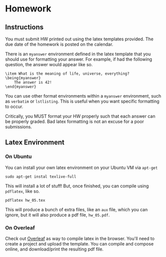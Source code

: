 # Homework

## Instructions

You must submit HW printed out using the latex templates provided. The due date
of the homework is posted on the calendar.

There is an `myanswer` environment defined in the latex template that you should
use for formatting your answer. For example, if had the following question, the
answer would appear like so.

```{.latex}
\item What is the meaning of life, universe, everything?
\being{myanswer}
    The answer is 42!
\end{myanswer}
```

You can use other format environments within a `myanswer` environment, such as
`verbatim` or `lstlisting`. This is useful when you want specific formatting to
occur.

Critically, you MUST format your HW properly such that each answer can be
properly graded. Bad latex formatting is not an excuse for a poor submissions.

## Latex Environment

### On Ubuntu

You can install your own latex environment on your Ubuntu VM via `apt-get`

```
sudo apt-get instal texlive-full
```

This will install a lot of stuff! But, once finished, you can compile using
`pdflatex`, like so. 

```
pdflatex hw_05.tex
```

This will produce a bunch of extra files, like an `aux` file, which you can
ignore, but it will also produce a pdf file, `hw_05.pdf`.

### On Overleaf

Check out [Overleaf](https://overleaf.com) as way to compile latex in the
browser. You'll need to create a project and upload the template. You can
compile and compose online, and download/print the resulting pdf file.






